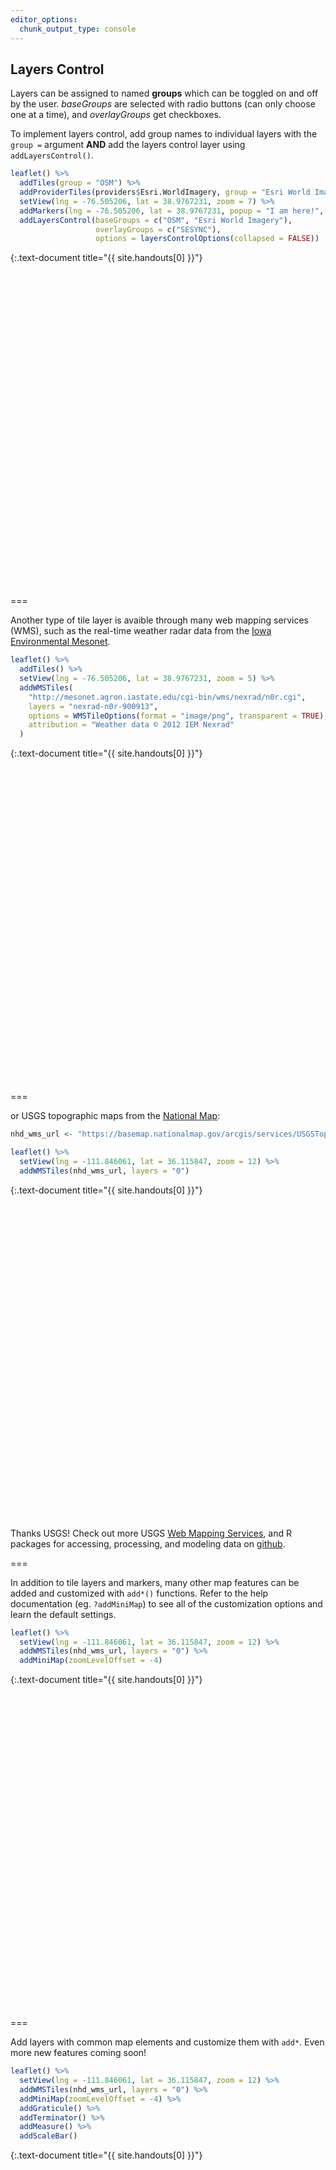 ```yaml
---
editor_options: 
  chunk_output_type: console
---
```


## Layers Control

Layers can be assigned to named **groups** which can be toggled on and off by the user. *baseGroups* are selected with radio buttons (can only choose one at a time), and *overlayGroups* get checkboxes. 

To implement layers control, add group names to individual layers with the `group =` argument **AND** add the layers control layer using `addLayersControl()`. 




~~~r
leaflet() %>%
  addTiles(group = "OSM") %>%
  addProviderTiles(providers$Esri.WorldImagery, group = "Esri World Imagery") %>%
  setView(lng = -76.505206, lat = 38.9767231, zoom = 7) %>%
  addMarkers(lng = -76.505206, lat = 38.9767231, popup = "I am here!", group = "SESYNC") %>%
  addLayersControl(baseGroups = c("OSM", "Esri World Imagery"), 
                   overlayGroups = c("SESYNC"),
                   options = layersControlOptions(collapsed = FALSE))
~~~
{:.text-document title="{{ site.handouts[0] }}"}
<div class="figure">
<!--html_preserve--><div id="htmlwidget-19795fb84cb70712c875" style="width:504px;height:504px;" class="leaflet html-widget"></div>
<script type="application/json" data-for="htmlwidget-19795fb84cb70712c875">{"x":{"options":{"crs":{"crsClass":"L.CRS.EPSG3857","code":null,"proj4def":null,"projectedBounds":null,"options":{}}},"calls":[{"method":"addTiles","args":["//{s}.tile.openstreetmap.org/{z}/{x}/{y}.png",null,"OSM",{"minZoom":0,"maxZoom":18,"tileSize":256,"subdomains":"abc","errorTileUrl":"","tms":false,"noWrap":false,"zoomOffset":0,"zoomReverse":false,"opacity":1,"zIndex":1,"detectRetina":false,"attribution":"&copy; <a href=\"http://openstreetmap.org\">OpenStreetMap<\/a> contributors, <a href=\"http://creativecommons.org/licenses/by-sa/2.0/\">CC-BY-SA<\/a>"}]},{"method":"addProviderTiles","args":["Esri.WorldImagery",null,"Esri World Imagery",{"errorTileUrl":"","noWrap":false,"detectRetina":false}]},{"method":"addMarkers","args":[38.9767231,-76.505206,null,null,"SESYNC",{"interactive":true,"draggable":false,"keyboard":true,"title":"","alt":"","zIndexOffset":0,"opacity":1,"riseOnHover":false,"riseOffset":250},"I am here!",null,null,null,null,{"interactive":false,"permanent":false,"direction":"auto","opacity":1,"offset":[0,0],"textsize":"10px","textOnly":false,"className":"","sticky":true},null]},{"method":"addLayersControl","args":[["OSM","Esri World Imagery"],"SESYNC",{"collapsed":false,"autoZIndex":true,"position":"topright"}]}],"setView":[[38.9767231,-76.505206],7,[]],"limits":{"lat":[38.9767231,38.9767231],"lng":[-76.505206,-76.505206]}},"evals":[],"jsHooks":[]}</script><!--/html_preserve-->
<p class="caption"> </p>
</div>

===

Another type of tile layer is avaible through many web mapping services (WMS), such as the real-time weather radar data from the [Iowa Environmental Mesonet](https://mesonet.agron.iastate.edu/ogc/).



~~~r
leaflet() %>%
  addTiles() %>%
  setView(lng = -76.505206, lat = 38.9767231, zoom = 5) %>%
  addWMSTiles(
    "http://mesonet.agron.iastate.edu/cgi-bin/wms/nexrad/n0r.cgi",
    layers = "nexrad-n0r-900913", 
    options = WMSTileOptions(format = "image/png", transparent = TRUE),
    attribution = "Weather data © 2012 IEM Nexrad"
  )
~~~
{:.text-document title="{{ site.handouts[0] }}"}
<div class="figure">
<!--html_preserve--><div id="htmlwidget-dc6ff42a24481dd9ec5d" style="width:504px;height:504px;" class="leaflet html-widget"></div>
<script type="application/json" data-for="htmlwidget-dc6ff42a24481dd9ec5d">{"x":{"options":{"crs":{"crsClass":"L.CRS.EPSG3857","code":null,"proj4def":null,"projectedBounds":null,"options":{}}},"calls":[{"method":"addTiles","args":["//{s}.tile.openstreetmap.org/{z}/{x}/{y}.png",null,null,{"minZoom":0,"maxZoom":18,"tileSize":256,"subdomains":"abc","errorTileUrl":"","tms":false,"noWrap":false,"zoomOffset":0,"zoomReverse":false,"opacity":1,"zIndex":1,"detectRetina":false,"attribution":"&copy; <a href=\"http://openstreetmap.org\">OpenStreetMap<\/a> contributors, <a href=\"http://creativecommons.org/licenses/by-sa/2.0/\">CC-BY-SA<\/a>"}]},{"method":"addWMSTiles","args":["http://mesonet.agron.iastate.edu/cgi-bin/wms/nexrad/n0r.cgi",null,null,{"styles":"","format":"image/png","transparent":true,"version":"1.1.1","attribution":"Weather data © 2012 IEM Nexrad","layers":"nexrad-n0r-900913"}]}],"setView":[[38.9767231,-76.505206],5,[]]},"evals":[],"jsHooks":[]}</script><!--/html_preserve-->
<p class="caption"> </p>
</div>

===

or USGS topographic maps from the [National Map](https://viewer.nationalmap.gov/help/HowTo.htm): 



~~~r
nhd_wms_url <- "https://basemap.nationalmap.gov/arcgis/services/USGSTopo/MapServer/WmsServer"

leaflet() %>% 
  setView(lng = -111.846061, lat = 36.115847, zoom = 12) %>%
  addWMSTiles(nhd_wms_url, layers = "0")
~~~
{:.text-document title="{{ site.handouts[0] }}"}
<div class="figure">
<!--html_preserve--><div id="htmlwidget-f911023b6240270f1e49" style="width:504px;height:504px;" class="leaflet html-widget"></div>
<script type="application/json" data-for="htmlwidget-f911023b6240270f1e49">{"x":{"options":{"crs":{"crsClass":"L.CRS.EPSG3857","code":null,"proj4def":null,"projectedBounds":null,"options":{}}},"setView":[[36.115847,-111.846061],12,[]],"calls":[{"method":"addWMSTiles","args":["https://basemap.nationalmap.gov/arcgis/services/USGSTopo/MapServer/WmsServer",null,null,{"styles":"","format":"image/jpeg","transparent":false,"version":"1.1.1","layers":"0"}]}]},"evals":[],"jsHooks":[]}</script><!--/html_preserve-->
<p class="caption"> </p>
</div>

Thanks USGS! Check out more USGS [Web Mapping Services](https://viewer.nationalmap.gov/services/), and R packages for accessing, processing, and modeling data on [github](https://github.com/USGS-R).

===

In addition to tile layers and markers, many other map features can be added and customized with `add*()` functions. Refer to the help documentation (eg. `?addMiniMap`) to see all of the customization options and learn the default settings. 



~~~r
leaflet() %>% 
  setView(lng = -111.846061, lat = 36.115847, zoom = 12) %>%
  addWMSTiles(nhd_wms_url, layers = "0") %>%
  addMiniMap(zoomLevelOffset = -4)
~~~
{:.text-document title="{{ site.handouts[0] }}"}
<div class="figure">
<!--html_preserve--><div id="htmlwidget-b4b357a3ba635ea7d900" style="width:504px;height:504px;" class="leaflet html-widget"></div>
<script type="application/json" data-for="htmlwidget-b4b357a3ba635ea7d900">{"x":{"options":{"crs":{"crsClass":"L.CRS.EPSG3857","code":null,"proj4def":null,"projectedBounds":null,"options":{}}},"setView":[[36.115847,-111.846061],12,[]],"calls":[{"method":"addWMSTiles","args":["https://basemap.nationalmap.gov/arcgis/services/USGSTopo/MapServer/WmsServer",null,null,{"styles":"","format":"image/jpeg","transparent":false,"version":"1.1.1","layers":"0"}]},{"method":"addMiniMap","args":[null,null,"bottomright",150,150,19,19,-4,false,false,false,false,false,false,{"color":"#ff7800","weight":1,"clickable":false},{"color":"#000000","weight":1,"clickable":false,"opacity":0,"fillOpacity":0},{"hideText":"Hide MiniMap","showText":"Show MiniMap"},[]]}]},"evals":[],"jsHooks":[]}</script><!--/html_preserve-->
<p class="caption"> </p>
</div>

===

Add layers with common map elements and customize them with `add*`. Even more new features coming soon! 



~~~r
leaflet() %>% 
  setView(lng = -111.846061, lat = 36.115847, zoom = 12) %>%
  addWMSTiles(nhd_wms_url, layers = "0") %>%
  addMiniMap(zoomLevelOffset = -4) %>%
  addGraticule() %>%
  addTerminator() %>% 
  addMeasure() %>%
  addScaleBar()
~~~
{:.text-document title="{{ site.handouts[0] }}"}
<div class="figure">
<!--html_preserve--><div id="htmlwidget-1c292c25372a581d2127" style="width:504px;height:504px;" class="leaflet html-widget"></div>
<script type="application/json" data-for="htmlwidget-1c292c25372a581d2127">{"x":{"options":{"crs":{"crsClass":"L.CRS.EPSG3857","code":null,"proj4def":null,"projectedBounds":null,"options":{}}},"setView":[[36.115847,-111.846061],12,[]],"calls":[{"method":"addWMSTiles","args":["https://basemap.nationalmap.gov/arcgis/services/USGSTopo/MapServer/WmsServer",null,null,{"styles":"","format":"image/jpeg","transparent":false,"version":"1.1.1","layers":"0"}]},{"method":"addMiniMap","args":[null,null,"bottomright",150,150,19,19,-4,false,false,false,false,false,false,{"color":"#ff7800","weight":1,"clickable":false},{"color":"#000000","weight":1,"clickable":false,"opacity":0,"fillOpacity":0},{"hideText":"Hide MiniMap","showText":"Show MiniMap"},[]]},{"method":"addGraticule","args":[20,false,{"color":"#333","weight":1},null,null,{"interactive":false,"pointerEvents":"none","className":""}]},{"method":"addTerminator","args":[2,null,null,null,{"interactive":false,"pointerEvents":"none","className":""}]},{"method":"addMeasure","args":[{"position":"topright","primaryLengthUnit":"feet","primaryAreaUnit":"acres","activeColor":"#ABE67E","completedColor":"#C8F2BE","popupOptions":{"className":"leaflet-measure-resultpopup","autoPanPadding":[10,10]},"captureZIndex":10000,"localization":"en","decPoint":".","thousandsSep":","}]},{"method":"addScaleBar","args":[{"maxWidth":100,"metric":true,"imperial":true,"updateWhenIdle":true,"position":"topright"}]}]},"evals":[],"jsHooks":[]}</script><!--/html_preserve-->
<p class="caption"> </p>
</div>


===

Trigger custom javascript logic with *EasyButtons*. 



~~~r
leaflet() %>%
  addTiles() %>% 
  addEasyButton(easyButton(
    icon="fa-crosshairs", title = "Locate me", 
    onClick=JS("function(btn, map){ map.locate({setView: true}); }")))
~~~
{:.text-document title="{{ site.handouts[0] }}"}
<div class="figure">
<!--html_preserve--><div id="htmlwidget-e3526aeae58666d78c7d" style="width:504px;height:504px;" class="leaflet html-widget"></div>
<script type="application/json" data-for="htmlwidget-e3526aeae58666d78c7d">{"x":{"options":{"crs":{"crsClass":"L.CRS.EPSG3857","code":null,"proj4def":null,"projectedBounds":null,"options":{}}},"calls":[{"method":"addTiles","args":["//{s}.tile.openstreetmap.org/{z}/{x}/{y}.png",null,null,{"minZoom":0,"maxZoom":18,"tileSize":256,"subdomains":"abc","errorTileUrl":"","tms":false,"noWrap":false,"zoomOffset":0,"zoomReverse":false,"opacity":1,"zIndex":1,"detectRetina":false,"attribution":"&copy; <a href=\"http://openstreetmap.org\">OpenStreetMap<\/a> contributors, <a href=\"http://creativecommons.org/licenses/by-sa/2.0/\">CC-BY-SA<\/a>"}]},{"method":"addEasyButton","args":[{"icon":"fa-crosshairs","title":"Locate me","onClick":"function(btn, map){ map.locate({setView: true}); }","position":"topleft"}]}]},"evals":["calls.1.args.0.onClick"],"jsHooks":[]}</script><!--/html_preserve-->
<p class="caption"> </p>
</div>

The fine print: Note that RStudio's viewer pane or external window does not always behave the same as a web brower.
